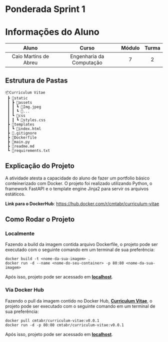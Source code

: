 # Ponderada Sprint 1 

# Informações do Aluno  
Aluno | Curso | Módulo | Turma
:---: | :---: | :---: | :---:
Caio Martins de Abreu | Engenharia da Computação | 7 | 2

## Estrutura de Pastas
```
📦Curriculum Vitae
 ┣ 📂static
 ┃ ┣ 📂assets
 ┃ ┃ ┗ 📜Img.jpeg
 ┃ ┃ ┗ 📜...
 ┃ ┗ 📂css
 ┃ ┃ ┗ 📜styles.css
 ┣ 📂templates
 ┃ ┗ 📜index.html
 ┣ 📜.gitignore
 ┣ 📜Dockerfile
 ┣ 📜main.py
 ┣ 📜readme.md
 ┗ 📜requirements.txt
```
## Explicação do Projeto
A atividade atesta a capacidade do aluno de fazer um portfolio básico conteinerizado com Docker. O projeto foi realizado utilizando Python, o framework FastAPI e o template engine Jinja2 para servir os arquivos estáticos.

**Link para o DockerHub**: https://hub.docker.com/r/cmtabr/curriculum-vitae

## Como Rodar o Projeto
### Localmente
Fazendo a build da imagem contida arquivo Dockerfile, o projeto pode ser executado com o seguinte comando em um terminal de sua preferência:
```
docker build -t <nome-da-sua-imagem> .
docker run -d --name <nome-do-seu-container> -p 80:80 <nome-da-sua-imagem>
```
Após isso, projeto pode ser acessado em **[localhost](http://localhost:80)**.

### Via Docker Hub
Fazendo o pull da imagem contido no Docker Hub, **[Curriculum Vitae](https://hub.docker.com/r/cmtabr/curriculum-vitae)**, o projeto pode ser executado com o seguinte comando em um terminal de sua preferência:
```
docker pull cmtabr/curriculum-vitae:v0.0.1
docker run -d -p 80:80 cmtabr/curriculum-vitae:v0.0.1
```
Após isso, projeto pode ser acessado em **[localhost](http://localhost:80)**.

